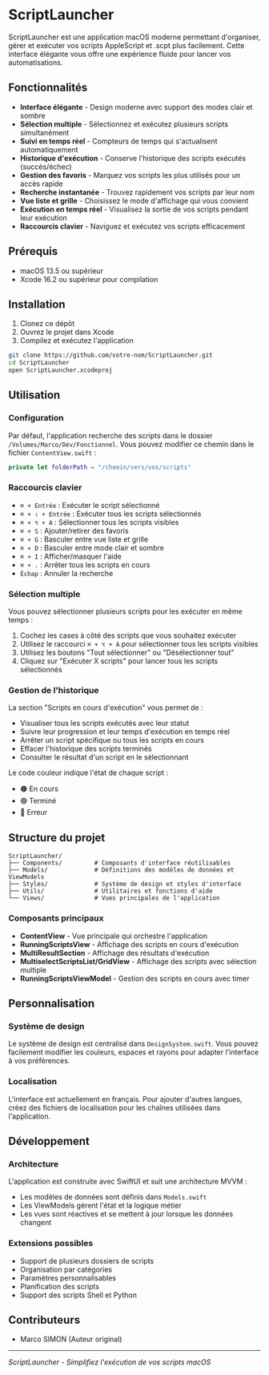 # ScriptLauncher

ScriptLauncher est une application macOS moderne permettant d'organiser, gérer et exécuter vos scripts AppleScript et .scpt plus facilement. Cette interface élégante vous offre une expérience fluide pour lancer vos automatisations.

## Fonctionnalités

- **Interface élégante** - Design moderne avec support des modes clair et sombre
- **Sélection multiple** - Sélectionnez et exécutez plusieurs scripts simultanément
- **Suivi en temps réel** - Compteurs de temps qui s'actualisent automatiquement
- **Historique d'exécution** - Conserve l'historique des scripts exécutés (succès/échec)
- **Gestion des favoris** - Marquez vos scripts les plus utilisés pour un accès rapide
- **Recherche instantanée** - Trouvez rapidement vos scripts par leur nom
- **Vue liste et grille** - Choisissez le mode d'affichage qui vous convient
- **Exécution en temps réel** - Visualisez la sortie de vos scripts pendant leur exécution
- **Raccourcis clavier** - Naviguez et exécutez vos scripts efficacement

## Prérequis

- macOS 13.5 ou supérieur
- Xcode 16.2 ou supérieur pour compilation

## Installation

1. Clonez ce dépôt
2. Ouvrez le projet dans Xcode
3. Compilez et exécutez l'application

```bash
git clone https://github.com/votre-nom/ScriptLauncher.git
cd ScriptLauncher
open ScriptLauncher.xcodeproj
```

## Utilisation

### Configuration

Par défaut, l'application recherche des scripts dans le dossier `/Volumes/Marco/Dév/Fonctionnel`. Vous pouvez modifier ce chemin dans le fichier `ContentView.swift` :

```swift
private let folderPath = "/chemin/vers/vos/scripts"
```

### Raccourcis clavier

- `⌘ + Entrée` : Exécuter le script sélectionné
- `⌘ + ⇧ + Entrée` : Exécuter tous les scripts sélectionnés
- `⌘ + ⌥ + A` : Sélectionner tous les scripts visibles
- `⌘ + S` : Ajouter/retirer des favoris
- `⌘ + G` : Basculer entre vue liste et grille
- `⌘ + D` : Basculer entre mode clair et sombre
- `⌘ + I` : Afficher/masquer l'aide
- `⌘ + .` : Arrêter tous les scripts en cours
- `Échap` : Annuler la recherche

### Sélection multiple

Vous pouvez sélectionner plusieurs scripts pour les exécuter en même temps :

1. Cochez les cases à côté des scripts que vous souhaitez exécuter
2. Utilisez le raccourci `⌘ + ⌥ + A` pour sélectionner tous les scripts visibles
3. Utilisez les boutons "Tout sélectionner" ou "Désélectionner tout"
4. Cliquez sur "Exécuter X scripts" pour lancer tous les scripts sélectionnés

### Gestion de l'historique

La section "Scripts en cours d'exécution" vous permet de :

- Visualiser tous les scripts exécutés avec leur statut
- Suivre leur progression et leur temps d'exécution en temps réel
- Arrêter un script spécifique ou tous les scripts en cours
- Effacer l'historique des scripts terminés
- Consulter le résultat d'un script en le sélectionnant

Le code couleur indique l'état de chaque script :
- 🟠 En cours
- 🟢 Terminé
- 🔴 Erreur

## Structure du projet

```
ScriptLauncher/
├── Components/         # Composants d'interface réutilisables
├── Models/             # Définitions des modèles de données et ViewModels
├── Styles/             # Système de design et styles d'interface
├── Utils/              # Utilitaires et fonctions d'aide
└── Views/              # Vues principales de l'application
```

### Composants principaux

- **ContentView** - Vue principale qui orchestre l'application
- **RunningScriptsView** - Affichage des scripts en cours d'exécution
- **MultiResultSection** - Affichage des résultats d'exécution
- **MultiselectScriptsList/GridView** - Affichage des scripts avec sélection multiple
- **RunningScriptsViewModel** - Gestion des scripts en cours avec timer

## Personnalisation

### Système de design

Le système de design est centralisé dans `DesignSystem.swift`. Vous pouvez facilement modifier les couleurs, espaces et rayons pour adapter l'interface à vos préférences.

### Localisation

L'interface est actuellement en français. Pour ajouter d'autres langues, créez des fichiers de localisation pour les chaînes utilisées dans l'application.

## Développement

### Architecture

L'application est construite avec SwiftUI et suit une architecture MVVM :
- Les modèles de données sont définis dans `Models.swift`
- Les ViewModels gèrent l'état et la logique métier
- Les vues sont réactives et se mettent à jour lorsque les données changent

### Extensions possibles

- Support de plusieurs dossiers de scripts
- Organisation par catégories
- Paramètres personnalisables
- Planification des scripts
- Support des scripts Shell et Python

## Contributeurs

- Marco SIMON (Auteur original)

---

*ScriptLauncher - Simplifiez l'exécution de vos scripts macOS*
